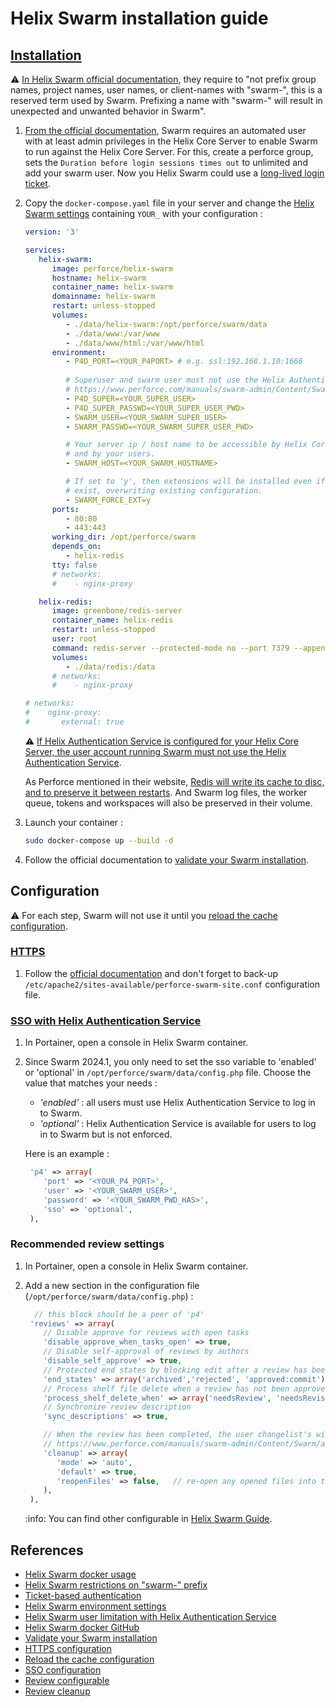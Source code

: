 # Helix Swarm installation guide

## [Installation](https://www.perforce.com/manuals/swarm-admin/Content/Swarm/docker-container.html#Run_Swarm_using_a_Docker_container)

:warning: [In Helix Swarm official documentation](https://www.perforce.com/manuals/swarm-admin/Content/Swarm/chapter.setup.html), they require to "not prefix group names, project names, user names, or client-names with "swarm-", this is a reserved term used by Swarm. Prefixing a name with "swarm-" will result in unexpected and unwanted behavior in Swarm".

1. [From the official documentation](https://www.perforce.com/manuals/swarm-admin/Content/Swarm/setup.dependencies.html#Helix_Core_Server_automated_user_requirements_for_Swarm), Swarm requires an automated user with at least admin privileges in the Helix Core Server to enable Swarm to run against the Helix Core Server. For this, create a perforce group, sets the `Duration before login sessions times out` to unlimited and add your swarm user. Now you Helix Swarm could use a [long-lived login ticket](https://www.perforce.com/manuals/p4sag/Content/P4SAG/superuser.basic.auth.tickets.html).

2. Copy the `docker-compose.yaml` file in your server and change the [Helix Swarm settings](https://www.perforce.com/manuals/swarm-admin/Content/Swarm/docker-container.html#Advanced_configuration_options) containing `YOUR_` with your configuration :

   ```yaml
   version: '3'

   services:
      helix-swarm:
         image: perforce/helix-swarm
         hostname: helix-swarm
         container_name: helix-swarm
         domainname: helix-swarm
         restart: unless-stopped
         volumes:
            - ./data/helix-swarm:/opt/perforce/swarm/data
            - ./data/www:/var/www
            - ./data/www/html:/var/www/html
         environment:
            - P4D_PORT=<YOUR_P4PORT> # e.g. ssl:192.168.1.10:1666
            
            # Superuser and swarm user must not use the Helix Authentication Service :
            # https://www.perforce.com/manuals/swarm-admin/Content/Swarm/setup.dependencies.html#Helix_Core_Server_automated_user_requirements_for_Swarm
            - P4D_SUPER=<YOUR_SUPER_USER>
            - P4D_SUPER_PASSWD=<YOUR_SUPER_USER_PWD>
            - SWARM_USER=<YOUR_SWARM_SUPER_USER>
            - SWARM_PASSWD=<YOUR_SWARM_SUPER_USER_PWD>

            # Your server ip / host name to be accessible by Helix Core server (e.g 192.168.1.101 or helix-swarm)
            # and by your users.
            - SWARM_HOST=<YOUR_SWARM_HOSTNAME>

            # If set to 'y', then extensions will be installed even if they already
            # exist, overwriting existing configuration.
            - SWARM_FORCE_EXT=y
         ports:
            - 80:80
            - 443:443
         working_dir: /opt/perforce/swarm
         depends_on:
            - helix-redis
         tty: false
         # networks:
         #    - nginx-proxy

      helix-redis:
         image: greenbone/redis-server
         container_name: helix-redis
         restart: unless-stopped
         user: root
         command: redis-server --protected-mode no --port 7379 --appendonly yes
         volumes:
            - ./data/redis:/data
         # networks:
         #    - nginx-proxy

   # networks:
   #    nginx-proxy:
   #       external: true
   ```

   :warning: [If Helix Authentication Service is configured for your Helix Core Server, the user account running Swarm must not use the Helix Authentication Service](https://www.perforce.com/manuals/swarm-admin/Content/Swarm/setup.dependencies.html#Helix_Core_Server_automated_user_requirements_for_Swarm).

   As Perforce mentioned in their website, [Redis will write its cache to disc, and to preserve it between restarts](https://github.com/perforce/helix-swarm-docker/tree/main?tab=readme-ov-file#persisting-containers-production). And Swarm log files, the worker queue, tokens and workspaces will also be preserved in their volume.

3. Launch your container :

   ```bash
   sudo docker-compose up --build -d
   ```

4. Follow the official documentation to [validate your Swarm installation](https://www.perforce.com/manuals/swarm-admin/Content/Swarm/setup.validate_install.html#Validate_your_Swarm_installation).

## Configuration

:warning: For each step, Swarm will not use it until you [reload the cache configuration](https://www.perforce.com/manuals/swarm-admin/Content/Swarm/admin.system_information.html#admin_system_information_cache_info_reload_config).

### [HTTPS](https://www.perforce.com/manuals/swarm/Content/Swarm/setup.post.html#HTTPS)

1. Follow the [official documentation](https://www.perforce.com/manuals/swarm/Content/Swarm/setup.post.html#HTTPS) and don't forget to back-up `/etc/apache2/sites-available/perforce-swarm-site.conf` configuration file.

### [SSO with Helix Authentication Service](https://www.perforce.com/manuals/swarm-admin/Content/Swarm/setup.swarm.html)

1. In Portainer, open a console in Helix Swarm container.

2. Since Swarm 2024.1, you only need to set the sso variable to 'enabled' or 'optional' in `/opt/perforce/swarm/data/config.php` file. Choose the value that matches your needs :

   - *'enabled'* : all users must use Helix Authentication Service to log in to Swarm.
   - *'optional'* : Helix Authentication Service is available for users to log in to Swarm but is not enforced.

   Here is an example :

   ```php
    'p4' => array(
       'port' => '<YOUR_P4_PORT>',
       'user' => '<YOUR_SWARM_USER>',
       'password' => '<YOUR_SWARM_PWD_HAS>',
       'sso' => 'optional',
    ),
   ```

### Recommended review settings

1. In Portainer, open a console in Helix Swarm container.

2. Add a new section in the configuration file (`/opt/perforce/swarm/data/config.php`) :

   ```php
     // this block should be a peer of 'p4'
    'reviews' => array(
       // Disable approve for reviews with open tasks
       'disable_approve_when_tasks_open' => true,
       // Disable self-approval of reviews by authors
       'disable_self_approve' => true,
       // Protected end states by blocking edit after a review has been approved
       'end_states' => array('archived','rejected', 'approved:commit'),
       // Process shelf file delete when a review has not been approved
       'process_shelf_delete_when' => array('needsReview', 'needsRevision'),
       // Synchronize review description
       'sync_descriptions' => true,

       // When the review has been completed, the user changelist's will be deleted :
       // https://www.perforce.com/manuals/swarm-admin/Content/Swarm/admin.review_cleanup.html#Review_cleanup
       'cleanup' => array(
          'mode' => 'auto',
          'default' => true,
          'reopenFiles' => false,   // re-open any opened files into the default changelist
       ),
    ),
   ```

    :info: You can find other configurable in [Helix Swarm Guide](https://www.perforce.com/manuals/swarm-admin/Content/Swarm/admin.reviews.html#Reviews).

## References

- [Helix Swarm docker usage](https://www.perforce.com/manuals/swarm-admin/Content/Swarm/docker-container.html#Run_Swarm_using_a_Docker_container)
- [Helix Swarm restrictions on "swarm-" prefix](https://www.perforce.com/manuals/swarm-admin/Content/Swarm/chapter.setup.html)
- [Ticket-based authentication](https://www.perforce.com/manuals/p4sag/Content/P4SAG/superuser.basic.auth.tickets.html)
- [Helix Swarm environment settings](https://www.perforce.com/manuals/swarm-admin/Content/Swarm/docker-container.html#Advanced_configuration_options)
- [Helix Swarm user limitation with Helix Authentication Service](https://www.perforce.com/manuals/swarm-admin/Content/Swarm/setup.dependencies.html#Helix_Core_Server_automated_user_requirements_for_Swarm)
- [Helix Swarm docker GitHub](https://github.com/perforce/helix-swarm-docker)
- [Validate your Swarm installation](https://www.perforce.com/manuals/swarm-admin/Content/Swarm/setup.validate_install.html#Validate_your_Swarm_installation)
- [HTTPS configuration](https://www.perforce.com/manuals/swarm/Content/Swarm/setup.post.html#HTTPS)
- [Reload the cache configuration](https://www.perforce.com/manuals/swarm-admin/Content/Swarm/admin.system_information.html#admin_system_information_cache_info_reload_config)
- [SSO configuration](https://www.perforce.com/manuals/swarm-admin/Content/Swarm/setup.swarm.html)
- [Review configurable](https://www.perforce.com/manuals/swarm-admin/Content/Swarm/admin.reviews.html#Reviews)
- [Review cleanup](https://www.perforce.com/manuals/swarm-admin/Content/Swarm/admin.review_cleanup.html#Review_cleanup)